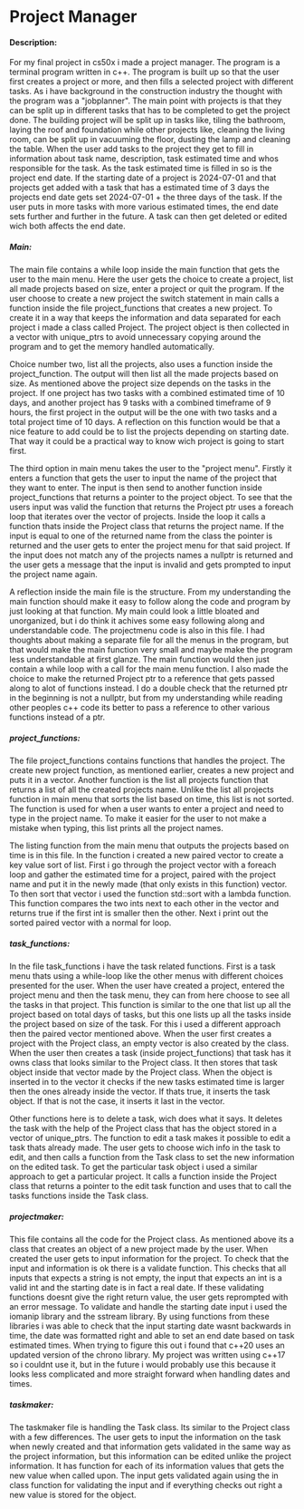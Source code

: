 # Project Manager
#### Description:
For my final project in cs50x i made a project manager. The program is a terminal program written in c++. The program is built up so that the user first creates a project or more, and then fills a selected project with different tasks. As i have background in the construction industry the thought with the program was a "jobplanner". The main point with projects is that they can be split up in different tasks that has to be completed to get the project done. The building project will be split up in tasks like, tiling the bathroom, laying the roof and foundation while other projects like, cleaning the living room, can be split up in vacuuming the floor, dusting the lamp and cleaning the table. When the user add tasks to the project they get to fill in information about task name, description, task estimated time and whos responsible for the task. As the task estimated time is filled in so is the project end date. If the starting date of a project is 2024-07-01 and that projects get added with a task that has a estimated time of 3 days the projects end date gets set 2024-07-01 + the three days of the task. If the user puts in more tasks with more various estimated times, the end date sets further and further in the future. A task can then get deleted or edited wich both affects the end date.


##### Main:
The main file contains a while loop inside the main function that gets the user to the main menu. Here the user gets the choice to create a project, list all made projects based on size, enter a project or quit the program. If the user choose to create a new project the switch statement in main calls a function inside the file project_functions that creates a new project. To create it in a way that keeps the information and data separated for each project i made a class called Project. The project object is then collected in a vector with unique_ptrs to avoid unnecessary copying around the program and to get the memory handled automatically.

Choice number two, list all the projects, also uses a function inside the project_function. The output will then list all the made projects based on size. As mentioned above the project size depends on the tasks in the project. If one project has two tasks with a combined estimated time of 10 days, and another project has 9 tasks with a combined timeframe of 9 hours, the first project in the output will be the one with two tasks and a total project time of 10 days. A reflection on this function would be that a nice feature to add could be to list the projects depending on starting date. That way it could be a practical way to know wich project is going to start first.

The third option in main menu takes the user to the "project menu". Firstly it enters a function that gets the user to input the name of the project that they want to enter. The input is then send to another function inside project_functions that returns a pointer to the project object. To see that the users input was valid the function that returns the Project ptr uses a foreach loop that iterates over the vector of projects. Inside the loop it calls a function thats inside the Project class that returns the project name. If the input is equal to one of the returned name from the class the pointer is returned and the user gets to enter the project menu for that said project. If the input does not match any of the projects names a nullptr is returned and the user gets a message that the input is invalid and gets prompted to input the project name again.

A reflection inside the main file is the structure. From my understanding the main function should make it easy to follow along the code and program by just looking at that function. My main could look a little bloated and unorganized, but i do think it achives some easy following along and understandable code. The projectmenu code is also in this file. I had thoughts about making a separate file for all the menus in the program, but that would make the main function very small and maybe make the program less understandable at first glanze. The main function would then just contain a while loop with a call for the main menu function. I also made the choice to make the returned Project ptr to a reference that gets passed along to alot of functions instead. I do a double check that the returned ptr in the beginning is not a nullptr, but from my understanding while reading other peoples c++ code its better to pass a reference to other various functions instead of a ptr.

##### project_functions:
The file project_functions contains functions that handles the project. The create new project function, as mentioned earlier, creates a new project and puts it in a vector. Another function is the list all projects function that returns a list of all the created projects name. Unlike the list all projects function in main menu that sorts the list based on time, this list is not sorted. The function is used for when a user wants to enter a project and need to type in the project name. To make it easier for the user to not make a mistake when typing, this list prints all the project names.

The listing function from the main menu that outputs the projects based on time is in this file. In the function i created a new paired vector to create a key value sort of list. First i go through the project vector with a foreach loop and gather the estimated time for a project, paired with the project name and put it in the newly made (that only exists in this function) vector. To then sort that vector i used the function std::sort with a lambda function. This function compares the two ints next to each other in the vector and returns true if the first int is smaller then the other. Next i print out the sorted paired vector with a normal for loop.

##### task_functions:
In the file task_functions i have the task related functions. First is a task menu thats using a while-loop like the other menus with different choices presented for the user. When the user have created a project, entered the project menu and then the task menu, they can from here choose to see all the tasks in that project. This function is similar to the one that list up all the project based on total days of tasks, but this one lists up all the tasks inside the project based on size of the task. For this i used a different approach then the paired vector mentioned above. When the user first creates a project with the Project class, an empty vector is also created by the class. When the user then creates a task (inside project_functions) that task has it owns class that looks similar to the Project class. It then stores that task object inside that vector made by the Project class. When the object is inserted in to the vector it checks if the new tasks estimated time is larger then the ones already inside the vector. If thats true, it inserts the task object. If that is not the case, it inserts it last in the vector.

Other functions here is to delete a task, wich does what it says. It deletes the task with the help of the Project class that has the object stored in a vector of unique_ptrs. The function to edit a task makes it possible to edit a task thats already made. The user gets to choose wich info in the task to edit, and then calls a function from the Task class to set the new information on the edited task. To get the particular task object i used a similar approach to get a particular project. It calls a function inside the Project class that returns a pointer to the edit task function and uses that to call the tasks functions inside the Task class.

##### projectmaker:
This file contains all the code for the Project class. As mentioned above its a class that creates an object of a new project made by the user. When created the user gets to input information for the project. To check that the input and information is ok there is a validate function. This checks that all inputs that expects a string is not empty, the input that expects an int is a valid int and the starting date is in fact a real date. If these validating functions doesnt give the right return value, the user gets reprompted with an error message. To validate and handle the starting date input i used the iomanip library and the sstream library. By using functions from these libraries i was able to check that the input starting date wasnt backwards in time, the date was formatted right and able to set an end date based on task estimated times. When trying to figure this out i found that c++20 uses an updated version of the chrono library. My project was written using c++17 so i couldnt use it, but in the future i would probably use this because it looks less complicated and more straight forward when handling dates and times.

##### taskmaker:
The taskmaker file is handling the Task class. Its similar to the Project class with a few differences. The user gets to input the information on the task when newly created and that information gets validated in the same way as the project information, but this information can be edited unlike the project information. It has function for each of its information values that gets the new value when called upon. The input gets validated again using the in class function for validating the input and if everything checks out right a new value is stored for the object.


